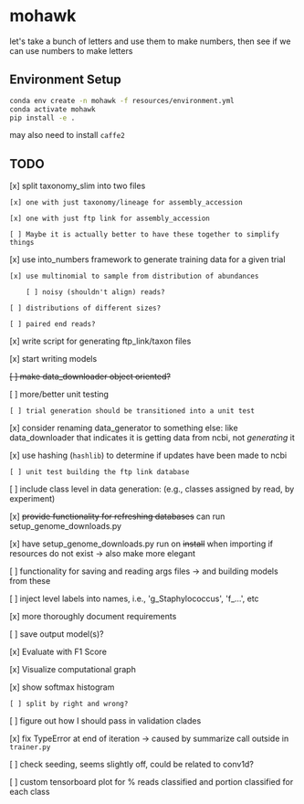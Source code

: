# mohawk
let's take a bunch of letters and use them to make numbers, then see if we can use numbers to make letters

## Environment Setup

```bash
conda env create -n mohawk -f resources/environment.yml
conda activate mohawk
pip install -e .

```
may also need to install `caffe2`


## TODO

[x] split taxonomy_slim into two files

    [x] one with just taxonomy/lineage for assembly_accession
    
    [x] one with just ftp link for assembly_accession
    
    [ ] Maybe it is actually better to have these together to simplify things
    
[x] use  into_numbers framework to generate training data for a given trial

    [x] use multinomial to sample from distribution of abundances
    
        [ ] noisy (shouldn't align) reads?
        
    [ ] distributions of different sizes?
    
    [ ] paired end reads?

[x] write script for generating ftp_link/taxon files

[x] start writing models

~~[ ] make data_downloader object oriented?~~

[ ] more/better unit testing

    [ ] trial generation should be transitioned into a unit test

[x] consider renaming data_generator to something else: like data_downloader
that indicates it is getting data from ncbi, not _generating_ it

[x] use hashing (`hashlib`) to determine if updates have been made to ncbi
    
    [ ] unit test building the ftp link database
    
[ ] include class level in data generation: (e.g., classes assigned by read, by experiment)

[x] ~~provide functionality for refreshing databases~~ can run setup_genome_downloads.py

[x] have setup_genome_downloads.py run on ~~install~~ when importing if resources do not exist -> also make more elegant

[ ] functionality for saving and reading args files -> and building models from these

[ ] inject level labels into names, i.e., 'g_Staphylococcus', 'f_...', etc

[x] more thoroughly document requirements

[ ] save output model(s)?

[x] Evaluate with F1 Score

[x] Visualize computational graph

[x] show softmax histogram
    
    [ ] split by right and wrong?
    
[ ] figure out how I should pass in validation clades

[x] fix TypeError at end of iteration -> caused by summarize call outside in `trainer.py`

[ ] check seeding, seems slightly off, could be related to conv1d?

[ ] custom tensorboard plot for % reads classified and portion classified for each class
